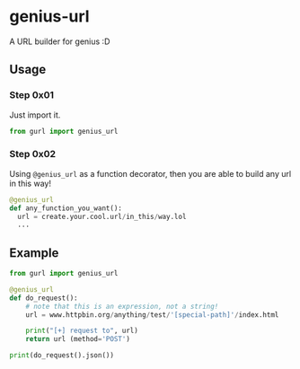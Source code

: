 # genius-url
A URL builder for genius :D

## Usage

### Step 0x01
Just import it.
```python
from gurl import genius_url
```

### Step 0x02
Using `@genius_url` as a function decorator, then you are able to build any url in this way!
```python
@genius_url
def any_function_you_want():
  url = create.your.cool.url/in_this/way.lol
  ...
```

## Example
```python
from gurl import genius_url

@genius_url
def do_request():
    # note that this is an expression, not a string!
    url = www.httpbin.org/anything/test/'[special-path]'/index.html

    print("[+] request to", url)
    return url (method='POST')

print(do_request().json())
```
